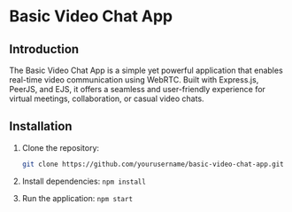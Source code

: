 # Basic Video Chat App

## Introduction

The Basic Video Chat App is a simple yet powerful application that enables real-time video communication using WebRTC. Built with Express.js, PeerJS, and EJS, it offers a seamless and user-friendly experience for virtual meetings, collaboration, or casual video chats.

## Installation

1. Clone the repository:

   ```bash
   git clone https://github.com/yourusername/basic-video-chat-app.git

2. Install dependencies:
   ```npm install```

3. Run the application:
   ```npm start```